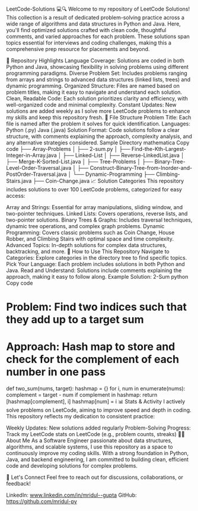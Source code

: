 LeetCode-Solutions 💻🔍
Welcome to my repository of LeetCode Solutions! This collection is a result of dedicated problem-solving practice across a wide range of algorithms and data structures in Python and Java. Here, you'll find optimized solutions crafted with clean code, thoughtful comments, and varied approaches for each problem. These solutions span topics essential for interviews and coding challenges, making this a comprehensive prep resource for placements and beyond.

🌟 Repository Highlights
Language Coverage: Solutions are coded in both Python and Java, showcasing flexibility in solving problems using different programming paradigms.
Diverse Problem Set: Includes problems ranging from arrays and strings to advanced data structures (linked lists, trees) and dynamic programming.
Organized Structure: Files are named based on problem titles, making it easy to navigate and understand each solution.
Clean, Readable Code: Each solution prioritizes clarity and efficiency, with well-organized code and minimal complexity.
Constant Updates: New solutions are added weekly as I solve more LeetCode problems to enhance my skills and keep this repository fresh.
📁 File Structure
Problem Title: Each file is named after the problem it solves for quick identification.
Languages:
Python (.py)
Java (.java)
Solution Format: Code solutions follow a clear structure, with comments explaining the approach, complexity analysis, and any alternative strategies considered.
Sample Directory
mathematica
Copy code
├── Array-Problems
│   ├── 2-sum.py
│   ├── Find-the-Kth-Largest-Integer-in-Array.java
│
├── Linked-List
│   ├── Reverse-LinkedList.java
│   ├── Merge-K-Sorted-List.java
│
├── Tree-Problems
│   ├── Binary-Tree-Level-Order-Traversal.java
│   ├── Construct-Binary-Tree-from-Inorder-and-PostOrder-Traversal.java
│
└── Dynamic-Programming
    ├── Climbing-Stairs.java
    ├── Coin-Change.java
📈 Solution Categories
This repository includes solutions to over 100 LeetCode problems, categorized for easy access:

Array and Strings: Essential for array manipulations, sliding window, and two-pointer techniques.
Linked Lists: Covers operations, reverse lists, and two-pointer solutions.
Binary Trees & Graphs: Includes traversal techniques, dynamic tree operations, and complex graph problems.
Dynamic Programming: Covers classic problems such as Coin Change, House Robber, and Climbing Stairs with optimal space and time complexity.
Advanced Topics: In-depth solutions for complex data structures, backtracking, and more.
🚀 How to Use This Repository
Navigate to Categories: Explore categories in the directory tree to find specific topics.
Pick Your Language: Each problem includes solutions in both Python and Java.
Read and Understand: Solutions include comments explaining the approach, making it easy to follow along.
Example Solution: 2-Sum
python
Copy code
# Problem: Find two indices such that they add up to a target sum
# Approach: Hash map to store and check for the complement of each number in one pass
def two_sum(nums, target):
    hashmap = {}
    for i, num in enumerate(nums):
        complement = target - num
        if complement in hashmap:
            return [hashmap[complement], i]
        hashmap[num] = i
📊 Stats & Activity
I actively solve problems on LeetCode, aiming to improve speed and depth in coding. This repository reflects my dedication to consistent practice:

Weekly Updates: New solutions added regularly
Problem-Solving Progress: Track my LeetCode stats on LeetCode (e.g., problem counts, streaks)
👨‍💻 About Me
As a Software Engineer passionate about data structures, algorithms, and scalable systems, I use this repository as a space to continuously improve my coding skills. With a strong foundation in Python, Java, and backend engineering, I am committed to building clean, efficient code and developing solutions for complex problems.

🤝 Let's Connect
Feel free to reach out for discussions, collaborations, or feedback!

LinkedIn: www.linkedin.com/in/mridul--gupta
GitHub: https://github.com/mridul-py
